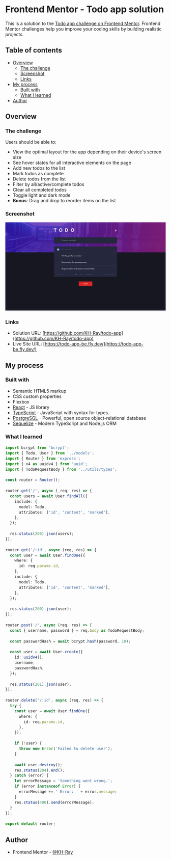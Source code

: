 # Frontend Mentor - Todo app solution

This is a solution to the [Todo app challenge on Frontend Mentor](https://www.frontendmentor.io/challenges/todo-app-Su1_KokOW). Frontend Mentor challenges help you improve your coding skills by building realistic projects.

## Table of contents

- [Overview](#overview)
  - [The challenge](#the-challenge)
  - [Screenshot](#screenshot)
  - [Links](#links)
- [My process](#my-process)
  - [Built with](#built-with)
  - [What I learned](#what-i-learned)
- [Author](#author)

## Overview

### The challenge

Users should be able to:

- View the optimal layout for the app depending on their device's screen size
- See hover states for all interactive elements on the page
- Add new todos to the list
- Mark todos as complete
- Delete todos from the list
- Filter by all/active/complete todos
- Clear all completed todos
- Toggle light and dark mode
- **Bonus**: Drag and drop to reorder items on the list

### Screenshot

![](todo-app.png)

### Links

- Solution URL: [https://github.com/KH-Ray/todo-app](https://github.com/KH-Ray/todo-app)
- Live Site URL: [https://todo-app-be.fly.dev/](https://todo-app-be.fly.dev/)

## My process

### Built with

- Semantic HTML5 markup
- CSS custom properties
- Flexbox
- [React](https://reactjs.org/) - JS library
- [TypeScript](https://www.typescriptlang.org/) - JavaScript with syntax for types.
- [PostgreSQL](https://www.postgresql.org/) - Powerful, open source object-relational database
- [Sequelize](https://sequelize.org/) - Modern TypeScript and Node.js ORM

### What I learned

```ts
import bcrypt from 'bcrypt';
import { Todo, User } from '../models';
import { Router } from 'express';
import { v4 as uuidv4 } from 'uuid';
import { TodoRequestBody } from '../utils/types';

const router = Router();

router.get('/', async (_req, res) => {
  const users = await User.findAll({
    include: {
      model: Todo,
      attributes: ['id', 'content', 'marked'],
    },
  });

  res.status(200).json(users);
});

router.get('/:id', async (req, res) => {
  const user = await User.findOne({
    where: {
      id: req.params.id,
    },
    include: {
      model: Todo,
      attributes: ['id', 'content', 'marked'],
    },
  });

  res.status(200).json(user);
});

router.post('/', async (req, res) => {
  const { username, password } = req.body as TodoRequestBody;

  const passwordHash = await bcrypt.hash(password, 10);

  const user = await User.create({
    id: uuidv4(),
    username,
    passwordHash,
  });

  res.status(201).json(user);
});

router.delete('/:id', async (req, res) => {
  try {
    const user = await User.findOne({
      where: {
        id: req.params.id,
      },
    });

    if (!user) {
      throw new Error('Failed to delete user');
    }

    await user.destroy();
    res.status(204).end();
  } catch (error) {
    let errorMessage = 'Something went wrong.';
    if (error instanceof Error) {
      errorMessage += ' Error: ' + error.message;
    }
    res.status(400).send(errorMessage);
  }
});

export default router;
```

## Author

- Frontend Mentor - [@KH-Ray](https://www.frontendmentor.io/profile/KH-Ray)
